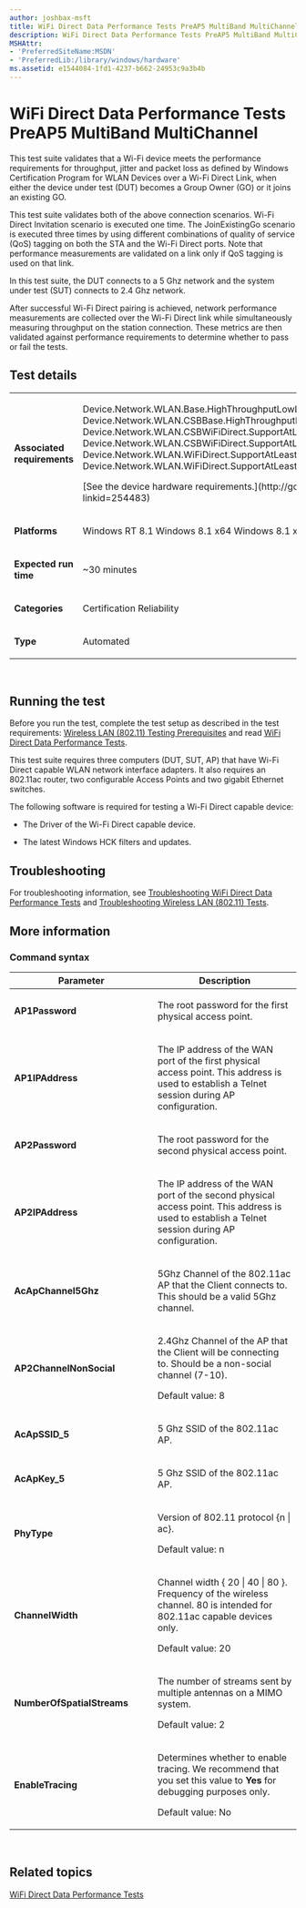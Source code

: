 ```yaml
---
author: joshbax-msft
title: WiFi Direct Data Performance Tests PreAP5 MultiBand MultiChannel
description: WiFi Direct Data Performance Tests PreAP5 MultiBand MultiChannel
MSHAttr:
- 'PreferredSiteName:MSDN'
- 'PreferredLib:/library/windows/hardware'
ms.assetid: e1544084-1fd1-4237-b662-24953c9a3b4b
---
```


# WiFi Direct Data Performance Tests PreAP5 MultiBand MultiChannel


This test suite validates that a Wi-Fi device meets the performance requirements for throughput, jitter and packet loss as defined by Windows Certification Program for WLAN Devices over a Wi-Fi Direct Link, when either the device under test (DUT) becomes a Group Owner (GO) or it joins an existing GO.

This test suite validates both of the above connection scenarios. Wi-Fi Direct Invitation scenario is executed one time. The JoinExistingGo scenario is executed three times by using different combinations of quality of service (QoS) tagging on both the STA and the Wi-Fi Direct ports. Note that performance measurements are validated on a link only if QoS tagging is used on that link.

In this test suite, the DUT connects to a 5 Ghz network and the system under test (SUT) connects to 2.4 Ghz network.

After successful Wi-Fi Direct pairing is achieved, network performance measurements are collected over the Wi-Fi Direct link while simultaneously measuring throughput on the station connection. These metrics are then validated against performance requirements to determine whether to pass or fail the tests.

## Test details


<table>
<colgroup>
<col width="50%" />
<col width="50%" />
</colgroup>
<tbody>
<tr class="odd">
<td><p><strong>Associated requirements</strong></p></td>
<td><p>Device.Network.WLAN.Base.HighThroughputLowLatency Device.Network.WLAN.CSBBase.HighThroughputLowLatency Device.Network.WLAN.CSBWiFiDirect.SupportAtLeast2WiFiDirectPortsConcurrently Device.Network.WLAN.CSBWiFiDirect.SupportAtLeast4Clients Device.Network.WLAN.WiFiDirect.SupportAtLeast2WiFiDirectPortsConcurrently Device.Network.WLAN.WiFiDirect.SupportAtLeast4Clients</p>
<p>[See the device hardware requirements.](http://go.microsoft.com/fwlink/p/?linkid=254483)</p></td>
</tr>
<tr class="even">
<td><p><strong>Platforms</strong></p></td>
<td><p>Windows RT 8.1 Windows 8.1 x64 Windows 8.1 x86</p></td>
</tr>
<tr class="odd">
<td><p><strong>Expected run time</strong></p></td>
<td><p>~30 minutes</p></td>
</tr>
<tr class="even">
<td><p><strong>Categories</strong></p></td>
<td><p>Certification Reliability</p></td>
</tr>
<tr class="odd">
<td><p><strong>Type</strong></p></td>
<td><p>Automated</p></td>
</tr>
</tbody>
</table>

 

## Running the test


Before you run the test, complete the test setup as described in the test requirements: [Wireless LAN (802.11) Testing Prerequisites](wireless-lan--80211--testing-prerequisites.md) and read [WiFi Direct Data Performance Tests](wifi-direct-data-performance-tests.md).

This test suite requires three computers (DUT, SUT, AP) that have Wi-Fi Direct capable WLAN network interface adapters. It also requires an 802.11ac router, two configurable Access Points and two gigabit Ethernet switches.

The following software is required for testing a Wi-Fi Direct capable device:

-   The Driver of the Wi-Fi Direct capable device.

-   The latest Windows HCK filters and updates.

## Troubleshooting


For troubleshooting information, see [Troubleshooting WiFi Direct Data Performance Tests](troubleshooting-wifi-direct-data-performance-tests.md) and [Troubleshooting Wireless LAN (802.11) Tests](troubleshooting-wireless-lan--80211--tests.md).

## More information


### Command syntax

<table>
<colgroup>
<col width="50%" />
<col width="50%" />
</colgroup>
<thead>
<tr class="header">
<th>Parameter</th>
<th>Description</th>
</tr>
</thead>
<tbody>
<tr class="odd">
<td><p><strong>AP1Password</strong></p></td>
<td><p>The root password for the first physical access point.</p></td>
</tr>
<tr class="even">
<td><p><strong>AP1IPAddress</strong></p></td>
<td><p>The IP address of the WAN port of the first physical access point. This address is used to establish a Telnet session during AP configuration.</p></td>
</tr>
<tr class="odd">
<td><p><strong>AP2Password</strong></p></td>
<td><p>The root password for the second physical access point.</p></td>
</tr>
<tr class="even">
<td><p><strong>AP2IPAddress</strong></p></td>
<td><p>The IP address of the WAN port of the second physical access point. This address is used to establish a Telnet session during AP configuration.</p></td>
</tr>
<tr class="odd">
<td><p><strong>AcApChannel5Ghz</strong></p></td>
<td><p>5Ghz Channel of the 802.11ac AP that the Client connects to. This should be a valid 5Ghz channel.</p></td>
</tr>
<tr class="even">
<td><p><strong>AP2ChannelNonSocial</strong></p></td>
<td><p>2.4Ghz Channel of the AP that the Client will be connecting to. Should be a non-social channel (7-10).</p>
<p>Default value: 8</p></td>
</tr>
<tr class="odd">
<td><p><strong>AcApSSID_5</strong></p></td>
<td><p>5 Ghz SSID of the 802.11ac AP.</p></td>
</tr>
<tr class="even">
<td><p><strong>AcApKey_5</strong></p></td>
<td><p>5 Ghz SSID of the 802.11ac AP.</p></td>
</tr>
<tr class="odd">
<td><p><strong>PhyType</strong></p></td>
<td><p>Version of 802.11 protocol {n | ac}.</p>
<p>Default value: n</p></td>
</tr>
<tr class="even">
<td><p><strong>ChannelWidth</strong></p></td>
<td><p>Channel width { 20 | 40 | 80 }. Frequency of the wireless channel. 80 is intended for 802.11ac capable devices only.</p>
<p>Default value: 20</p></td>
</tr>
<tr class="odd">
<td><p><strong>NumberOfSpatialStreams</strong></p></td>
<td><p>The number of streams sent by multiple antennas on a MIMO system.</p>
<p>Default value: 2</p></td>
</tr>
<tr class="even">
<td><p><strong>EnableTracing</strong></p></td>
<td><p>Determines whether to enable tracing. We recommend that you set this value to <strong>Yes</strong> for debugging purposes only.</p>
<p>Default value: No</p></td>
</tr>
</tbody>
</table>

 

## Related topics


[WiFi Direct Data Performance Tests](wifi-direct-data-performance-tests.md)

 

 







